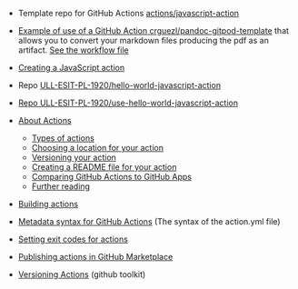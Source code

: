 * Template repo for GitHub Actions [actions/javascript-action](https://github.com/actions/javascript-action)
* [Example of use of a GitHub Action crguezl/pandoc-gitpod-template](https://github.com/crguezl/pandoc-gitpod-template) that allows you to convert your markdown files producing the pdf as an artifact. [See the workflow file](https://github.com/crguezl/pandoc-gitpod-template/blob/main/.github/workflows/generate_pdf.yml)
* [Creating a JavaScript action](https://help.github.com/en/actions/building-actions/creating-a-javascript-action)
* Repo [ULL-ESIT-PL-1920/hello-world-javascript-action](https://github.com/ULL-ESIT-PL-1920/hello-world-javascript-action)
* [Repo ULL-ESIT-PL-1920/use-hello-world-javascript-action](https://github.com/ULL-ESIT-PL-1920/use-hello-world-javascript-action)
* [About Actions](https://help.github.com/en/actions/building-actions/about-actions)
  *   [Types of actions](https://help.github.com/en/actions/building-actions#types-of-actions)
  *   [Choosing a location for your action](https://help.github.com/en/actions/building-actions#choosing-a-location-for-your-action)
  *   [Versioning your action](https://help.github.com/en/actions/building-actions#versioning-your-action)
  *   [Creating a README file for your action](https://help.github.com/en/actions/building-actions#creating-a-readme-file-for-your-action)
  *   [Comparing GitHub Actions to GitHub Apps](https://help.github.com/en/actions/building-actions#comparing-github-actions-to-github-apps)
  *   [Further reading](https://help.github.com/en/actions/building-actions#further-reading)
* [Building actions](https://help.github.com/en/actions/building-actions)
* [Metadata syntax for GitHub Actions](https://help.github.com/en/actions/building-actions/metadata-syntax-for-github-actions) (The syntax of the action.yml file)
* [Setting exit codes for actions](https://help.github.com/en/actions/building-actions/setting-exit-codes-for-actions)
* [Publishing actions in GitHub Marketplace](https://help.github.com/en/actions/building-actions/publishing-actions-in-github-marketplace)

* [Versioning Actions](https://github.com/actions/toolkit/blob/master/docs/action-versioning.md) (github toolkit)
